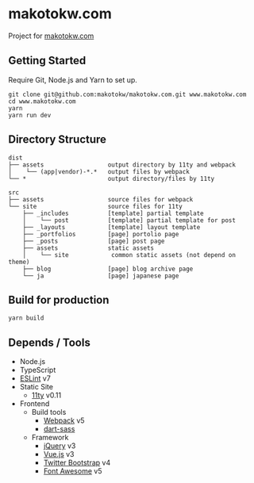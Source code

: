 makotokw.com
==============

Project for [makotokw.com](https://makotokw.com)

## Getting Started

Require Git, Node.js and Yarn to set up.

```
git clone git@github.com:makotokw/makotokw.com.git www.makotokw.com
cd www.makotokw.com
yarn
yarn run dev
```

## Directory Structure

```
dist
├── assets                  output directory by 11ty and webpack
│    └── (app|vendor)-*.*   output files by webpack
└── *                       output directory/files by 11ty

src
├── assets                  source files for webpack
└── site                    source files for 11ty
    ├── _includes           [template] partial template
    │    └── post           [template] partial template for post
    ├── _layouts            [template] layout template
    ├── _portfolios         [page] portolio page
    ├── _posts              [page] post page
    ├── assets              static assets
    │    └── site            common static assets (not depend on theme)
    ├── blog                [page] blog archive page
    └── ja                  [page] japanese page
```


## Build for production

```
yarn build
```

## Depends / Tools

* Node.js
* TypeScript
* [ESLint](https://eslint.org/) v7
* Static Site
    * [11ty](https://github.com/11ty/eleventy/) v0.11 
* Frontend
    * Build tools
        * [Webpack](https://webpack.js.org/) v5
        * [dart-sass](https://github.com/sass/dart-sass)
    * Framework
        * [jQuery](https://jquery.com/) v3
        * [Vue.js](https://vuejs.org/) v3
        * [Twitter Bootstrap](https://getbootstrap.com/) v4
        * [Font Awesome](https://fontawesome.com/) v5
